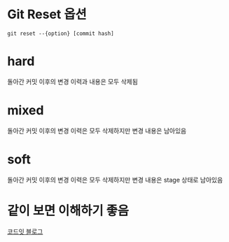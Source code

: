 # Git Reset 옵션

```git
git reset --{option} [commit hash]
```

# hard

돌아간 커밋 이후의 변경 이력과 내용은 모두 삭제됨

# mixed

돌아간 커밋 이후의 변경 이력은 모두 삭제하지만 변경 내용은 남아있음

# soft

돌아간 커밋 이후의 변경 이력은 모두 삭제하지만 변경 내용은 stage 상태로 남아있음

# 같이 보면 이해하기 좋음 

[코드잇 블로그](https://blog.naver.com/codeitofficial/221950118036)